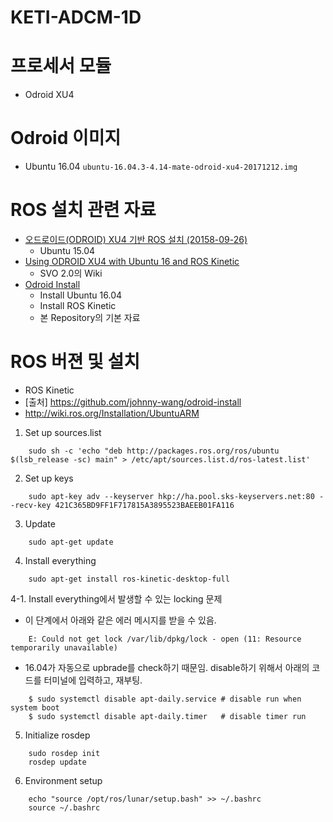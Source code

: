 # KETI-ADCM-1D


# 프로세서 모듈
- Odroid XU4


# Odroid 이미지
- Ubuntu 16.04 `ubuntu-16.04.3-4.14-mate-odroid-xu4-20171212.img`


# ROS 설치 관련 자료
- [오드로이드(ODROID) XU4 기반 ROS 설치 (20158-09-26)](http://daddynkidsmakers.blogspot.com/2015/09/odroid-xu4-ros.html)
  - Ubuntu 15.04
- [Using ODROID XU4 with Ubuntu 16 and ROS Kinetic](https://github.com/uzh-rpg/rpg_svo_example/issues/25)
  - SVO 2.0의 Wiki
- [Odroid Install](https://github.com/johnny-wang/odroid-install)
	- Install Ubuntu 16.04
	- Install ROS Kinetic
	- 본 Repository의 기본 자료


# ROS 버젼 및 설치
- ROS Kinetic
- [출처] https://github.com/johnny-wang/odroid-install
- http://wiki.ros.org/Installation/UbuntuARM

1. Set up sources.list
~~~
	sudo sh -c 'echo "deb http://packages.ros.org/ros/ubuntu $(lsb_release -sc) main" > /etc/apt/sources.list.d/ros-latest.list'
~~~

2. Set up keys
~~~
	sudo apt-key adv --keyserver hkp://ha.pool.sks-keyservers.net:80 --recv-key 421C365BD9FF1F717815A3895523BAEEB01FA116
~~~

3. Update
~~~
	sudo apt-get update
~~~

4. Install everything
~~~
	sudo apt-get install ros-kinetic-desktop-full
~~~

4-1. Install everything에서 발생할 수 있는 locking 문제
- 이 단계에서 아래와 같은 에러 메시지를 받을 수 있음.
~~~
	E: Could not get lock /var/lib/dpkg/lock - open (11: Resource temporarily unavailable)
~~~
- 16.04가 자동으로 upbrade를 check하기 때문임. disable하기 위해서 아래의 코드를 터미널에 입력하고, 재부팅.
~~~
	$ sudo systemctl disable apt-daily.service # disable run when system boot
	$ sudo systemctl disable apt-daily.timer   # disable timer run
~~~

5. Initialize rosdep
~~~
	sudo rosdep init
	rosdep update
~~~

6. Environment setup
~~~
	echo "source /opt/ros/lunar/setup.bash" >> ~/.bashrc
	source ~/.bashrc
~~~
